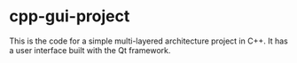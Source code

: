 # cpp-gui-project

 This is the code for a simple multi-layered architecture project in C++.
 It has a user interface built with the Qt framework.
